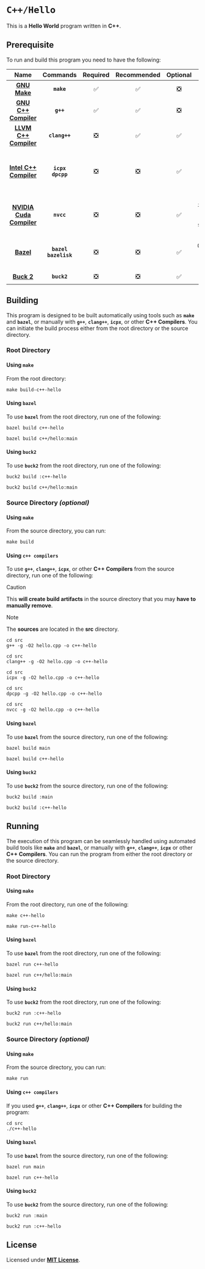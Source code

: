 # `C++/Hello`

This is a **Hello World** program written in **C++**.

## Prerequisite

To run and build this program you need to have the following:

<div align="center">

| Name | Commands | Required | Recommended | Optional | Notes |
|:----:|:--------:|:--------:|:-----------:|:--------:|:-----:|
| [**GNU Make**](https://www.gnu.org/software/make/) | **`make`** | &#9989; | &#9989; | &#10062; | **`sudo apt install make`** |
| [**GNU C++ Compiler**](https://gcc.gnu.org) | **`g++`** | &#9989; | &#9989; | &#10062; | **`sudo apt install g++`** |
| [**LLVM C++ Compiler**](https://releases.llvm.org/download.html) | **`clang++`** | &#10062; | &#9989; | &#9989; | **`sudo apt install clang`** |
| [**Intel C++ Compiler**](https://www.intel.com/content/www/us/en/developer/tools/oneapi/dpc-compiler.html) | **`icpx`**<br>**`dpcpp`** | &#10062; | &#10062; | &#9989; | **`sudo apt install intel-basekit`**<br>or<br>**`sudo apt install intel-hpckit`** |
| [**NVIDIA Cuda Compiler**](https://developer.nvidia.com/cuda-downloads) | **`nvcc`** | &#10062; | &#10062; | &#9989; | **`sudo apt install nvidia-cuda-toolkit`**<br>or<br>**`sudo apt instal cuda`** |
| [**Bazel**](https://bazel.build/) | **`bazel`**<br>**`bazelisk`** | &#10062; | &#10062; | &#9989; | **`npm install -g @bazel/bazelisk`**<br>or<br>**`sudo apt install bazel`** |
| [**Buck 2**](https://buck2.build/docs/getting_started/) | **`buck2`** | &#10062; | &#10062; | &#9989; | **`cargo install buck2`** |

</div>

## Building

This program is designed to be built automatically using tools such as
**`make`** and **`bazel`**, or manually with **`g++`**, **`clang++`**,
**`icpx`**, or other **C++ Compilers**. You can initiate the build process
either from the root directory or the source directory.

### Root Directory

#### Using `make`

From the root directory:

```
make build-c++-hello
```

#### Using `bazel`

To use **`bazel`** from the root directory, run one of the following:

```
bazel build c++-hello
```
```
bazel build c++/hello:main
```

#### Using `buck2`

To use **`buck2`** from the root directory, run one of the following:

```
buck2 build :c++-hello
```
```
buck2 build c++/hello:main
```

### Source Directory _(optional)_

#### Using `make`

From the source directory, you can run:

```
make build
```

#### Using `c++ compilers`

To use **`g++`**, **`clang++`**, **`icpx`**, or other **C++ Compilers** from the
source directory, run one of the following:

> [!CAUTION]
> This **will create build artifacts** in the source directory that you may
> **have to manually remove**.

> [!NOTE]
> The **sources** are located in the **src** directory.

```
cd src
g++ -g -O2 hello.cpp -o c++-hello
```
```
cd src
clang++ -g -O2 hello.cpp -o c++-hello
```
```
cd src
icpx -g -O2 hello.cpp -o c++-hello
```
```
cd src
dpcpp -g -O2 hello.cpp -o c++-hello
```
```
cd src
nvcc -g -O2 hello.cpp -o c++-hello
```

#### Using `bazel`

To use **`bazel`** from the source directory, run one of the following:

```
bazel build main
```
```
bazel build c++-hello
```

#### Using `buck2`

To use **`buck2`** from the source directory, run one of the following:

```
buck2 build :main
```
```
buck2 build :c++-hello
```

## Running

The execution of this program can be seamlessly handled using automated build
tools like **`make`** and **`bazel`**, or manually with **`g++`**,
**`clang++`**, **`icpx`** or other **C++ Compilers**. You can run the program
from either the root directory or the source directory.

### Root Directory

#### Using `make`

From the root directory, run one of the following:

```
make c++-hello
```
```
make run-c++-hello
```

#### Using `bazel`

To use **`bazel`** from the root directory, run one of the following:

```
bazel run c++-hello
```
```
bazel run c++/hello:main
```

#### Using `buck2`

To use **`buck2`** from the root directory, run one of the following:

```
buck2 run :c++-hello
```
```
buck2 run c++/hello:main
```

### Source Directory _(optional)_

#### Using `make`

From the source directory, you can run:

```
make run
```

#### Using `c++ compilers`

If you used **`g++`**, **`clang++`**, **`icpx`** or other **C++ Compilers** for
building the program:

```
cd src
./c++-hello
```

#### Using `bazel`

To use **`bazel`** from the source directory, run one of the following:

```
bazel run main
```
```
bazel run c++-hello
```

#### Using `buck2`

To use **`buck2`** from the source directory, run one of the following:

```
buck2 run :main
```
```
buck2 run :c++-hello
```

## License

Licensed under [**MIT License**](LICENSE).
